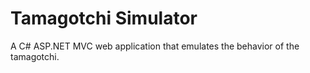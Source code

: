 # Tamagotchi Simulator

A C# ASP.NET MVC web application that emulates the behavior of the tamagotchi.

